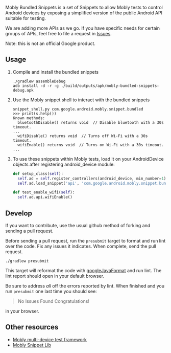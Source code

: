 Mobly Bundled Snippets is a set of Snippets to allow Mobly tests to control
Android devices by exposing a simplified version of the public Android API
suitable for testing.

We are adding more APIs as we go. If you have specific needs for certain groups
of APIs, feel free to file a request in [Issues](https://github.com/google/mobly-bundled-snippets/issues).

Note: this is not an official Google product.


## Usage

1.  Compile and install the bundled snippets

        ./gradlew assembleDebug
        adb install -d -r -g ./build/outputs/apk/mobly-bundled-snippets-debug.apk

1.  Use the Mobly snippet shell to interact with the bundled snippets

        snippet_shell.py com.google.android.mobly.snippet.bundled
        >>> print(s.help())
        Known methods:
          bluetoothDisable() returns void  // Disable bluetooth with a 30s timeout.
        ...
          wifiDisable() returns void  // Turns off Wi-Fi with a 30s timeout.
          wifiEnable() returns void  // Turns on Wi-Fi with a 30s timeout.
        ...

1.  To use these snippets within Mobly tests, load it on your AndroidDevice objects
    after registering android_device module:

    ```python
    def setup_class(self):
      self.ad = self.register_controllers(android_device, min_number=1)[0]
      self.ad.load_snippet('api', 'com.google.android.mobly.snippet.bundled')

    def test_enable_wifi(self):
      self.ad.api.wifiEnable()
    ```

## Develop

If you want to contribute, use the usual github method of forking and sending
a pull request.

Before sending a pull request, run the `presubmit` target to format and run
lint over the code. Fix any issues it indicates. When complete, send the pull
request.

```shell
./gradlew presubmit
```

This target will reformat the code with
[googleJavaFormat](https://github.com/sherter/google-java-format-gradle-plugin)
and run lint. The lint report should open in your default browser.

Be sure to address *all* off the errors reported by lint. When finished and you
run `presubmit` one last time you should see:

> No Issues Found
>   Congratulations!

in your browser.

## Other resources

  * [Mobly multi-device test framework](https://github.com/google/mobly)
  * [Mobly Snippet Lib](https://github.com/google/mobly-snippet-lib)
